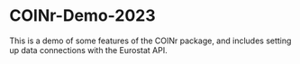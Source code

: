 # COINr-Demo-2023

This is a demo of some features of the COINr package, and includes setting up data connections with the Eurostat API.
